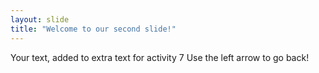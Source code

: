```yaml
---
layout: slide
title: "Welcome to our second slide!"
---
```

Your text, added to extra text for activity 7
Use the left arrow to go back!
